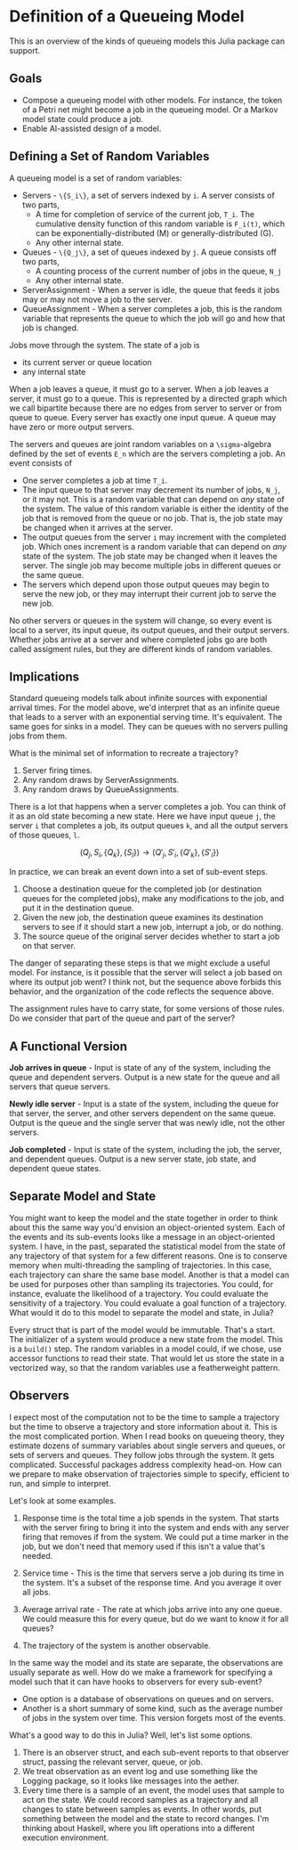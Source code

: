 # Definition of a Queueing Model

This is an overview of the kinds of queueing models this Julia package can support.

## Goals

 * Compose a queueing model with other models. For instance, the token of a Petri net might become a job in the queueing model. Or a Markov model state could produce a job.
 * Enable AI-assisted design of a model.

## Defining a Set of Random Variables

A queueing model is a set of random variables:

 - Servers - ``\{S_i\}``, a set of servers indexed by ``i``. A server consists of two parts,
   - A time for completion of service of the current job, ``T_i``. The cumulative density function of this random variable is ``F_i(t)``, which can be exponentially-distributed (M) or generally-distributed (G).
   - Any other internal state.
 - Queues - ``\{Q_j\}``, a set of queues indexed by ``j``. A queue consists off two parts,
   - A counting process of the current number of jobs in the queue, ``N_j``
   - Any other internal state.
 - ServerAssignment - When a server is idle, the queue that feeds it jobs may or may not move a job to the server.
 - QueueAssignment - When a server completes a job, this is the random variable that represents the queue to which the job will go and how that job is changed.

Jobs move through the system. The state of a job is

 - its current server or queue location
 - any internal state

When a job leaves a queue, it must go to a server. When a job leaves a server, it must go to a queue. This is represented by a directed graph which we call bipartite because there are no edges from server to server or from queue to queue. Every server has exactly one input queue. A queue may have zero or more output servers.

The servers and queues are joint random variables on a ``\sigma``-algebra defined by the set of events ``E_n`` which are the servers completing a job. An event consists of

 - One server completes a job at time ``T_i``.
 - The input queue to that server may decrement its number of jobs, ``N_j``, or it may not. This is a random variable that can depend on _any_ state of the system. The value of this random variable is either the identity of the job that is removed from the queue or no job. That is, the job state may be changed when it arrives at the server.
 - The output queues from the server ``i`` may increment with the completed job. Which ones increment is a random variable that can depend on _any_ state of the system. The job state may be changed when it leaves the server. The single job may become multiple jobs in different queues or the same queue.
 - The servers which depend upon those output queues may begin to serve the new job, or they may interrupt their current job to serve the new job.

No other servers or queues in the system will change, so every event is local to a server, its input queue, its output queues, and their output servers. Whether jobs arrive at a server and where completed jobs go are both called assigment rules, but they are different kinds of random variables.

## Implications

Standard queueing models talk about infinite sources with exponential arrival times. For the model above, we'd interpret that as an infinite queue that leads to a server with an exponential serving time. It's equivalent. The same goes for sinks in a model. They can be queues with no servers pulling jobs from them.

What is the minimal set of information to recreate a trajectory?

 1. Server firing times.
 2. Any random draws by ServerAssignments.
 3. Any random draws by QueueAssignments.

There is a lot that happens when a server completes a job. You can think of it as an old state becoming a new state. Here we have input queue ``j``, the server ``i`` that completes a job, its output queues ``k``, and all the output servers of those queues, ``l``.

```math
(Q_j, S_i, \{Q_k\}, \{S_l\}) \rightarrow (Q'_j, S'_i, \{Q'_k\}, \{S'_l\})
```

In practice, we can break an event down into a set of sub-event steps.

 1. Choose a destination queue for the completed job (or destination queues for the completed jobs), make any modifications to the job, and put it in the destination queue.
 2. Given the new job, the destination queue examines its destination servers to see if it should start a new job, interrupt a job, or do nothing.
 3. The source queue of the original server decides whether to start a job on that server.

The danger of separating these steps is that we might exclude a useful model. For instance, is it possible that the server will select a job based on where its output job went? I think not, but the sequence above forbids this behavior, and the organization of the code reflects the sequence above.

The assignment rules have to carry state, for some versions of those rules. Do we consider that part of the queue and part of the server?


## A Functional Version

**Job arrives in queue** - Input is state of any of the system, including the queue and dependent servers. Output is a new state for the queue and all servers that queue servers.

**Newly idle server** - Input is a state of the system, including the queue for that server, the server, and other servers dependent on the same queue. Output is the queue and the single server that was newly idle, not the other servers.

**Job completed** - Input is state of the system, including the job, the server, and dependent queues. Output is a new server state, job state, and dependent queue states.


## Separate Model and State

You might want to keep the model and the state together in order to think about this the same way you'd envision an object-oriented system. Each of the events and its sub-events looks like a message in an object-oriented system. I have, in the past, separated the statistical model from the state of any trajectory of that system for a few different reasons. One is to conserve memory when multi-threading the sampling of trajectories. In this case, each trajectory can share the same base model. Another is that a model can be used for purposes other than sampling its trajectories. You could, for instance, evaluate the likelihood of a trajectory. You could evaluate the sensitivity of a trajectory. You could evaluate a goal function of a trajectory. What would it do to this model to separate the model and state, in Julia?

Every struct that is part of the model would be immutable. That's a start. The initializer of a system would produce a new state from the model. This is a `build()` step. The random variables in a model could, if we chose, use accessor functions to read their state. That would let us store the state in a vectorized way, so that the random variables use a featherweight pattern.


## Observers

I expect most of the computation not to be the time to sample a trajectory but the time to observe a trajectory and store information about it. This is the most complicated portion. When I read books on queueing theory, they estimate dozens of summary variables about single servers and queues, or sets of servers and queues. They follow jobs through the system. It gets complicated. Successful packages address complexity head-on. How can we prepare to make observation of trajectories simple to specify, efficient to run, and simple to interpret.

Let's look at some examples.

 1. Response time is the total time a job spends in the system. That starts with the server firing to bring it into the system and ends with any server firing that removes if from the system. We could put a time marker in the job, but we don't need that memory used if this isn't a value that's needed.

 2. Service time - This is the time that servers serve a job during its time in the system. It's a subset of the response time. And you average it over all jobs.

 3. Average arrival rate - The rate at which jobs arrive into any one queue. We could measure this for every queue, but do we want to know it for all queues?

 4. The trajectory of the system is another observable.

In the same way the model and its state are separate, the observations are usually separate as well. How do we make a framework for specifying a model such that it can have hooks to observers for every sub-event?

 * One option is a database of observations on queues and on servers.
 * Another is a short summary of some kind, such as the average number of jobs in the system over time. This version forgets most of the events.

What's a good way to do this in Julia? Well, let's list some options.

 1. There is an observer struct, and each sub-event reports to that observer struct, passing the relevant server, queue, or job.
 2. We treat observation as an event log and use something like the Logging package, so it looks like messages into the aether.
 3. Every time there is a sample of an event, the model uses that sample to act on the state. We could record samples as a trajectory and all changes to state between samples as events. In other words, put something between the model and the state to record changes. I'm thinking about Haskell, where you lift operations into a different execution environment.

